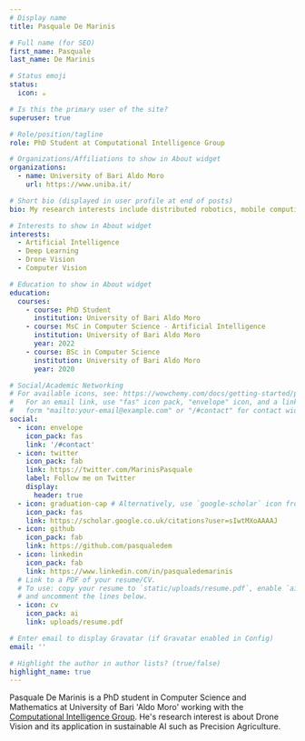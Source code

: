 ```yaml
---
# Display name
title: Pasquale De Marinis

# Full name (for SEO)
first_name: Pasquale
last_name: De Marinis

# Status emoji
status:
  icon: ☕️

# Is this the primary user of the site?
superuser: true

# Role/position/tagline
role: PhD Student at Computational Intelligence Group

# Organizations/Affiliations to show in About widget
organizations:
  - name: University of Bari Aldo Moro
    url: https://www.uniba.it/

# Short bio (displayed in user profile at end of posts)
bio: My research interests include distributed robotics, mobile computing and programmable matter.

# Interests to show in About widget
interests:
  - Artificial Intelligence
  - Deep Learning
  - Drone Vision
  - Computer Vision

# Education to show in About widget
education:
  courses:
    - course: PhD Student
      institution: University of Bari Aldo Moro
    - course: MsC in Computer Science - Artificial Intelligence
      institution: University of Bari Aldo Moro
      year: 2022
    - course: BSc in Computer Science
      institution: University of Bari Aldo Moro
      year: 2020

# Social/Academic Networking
# For available icons, see: https://wowchemy.com/docs/getting-started/page-builder/#icons
#   For an email link, use "fas" icon pack, "envelope" icon, and a link in the
#   form "mailto:your-email@example.com" or "/#contact" for contact widget.
social:
  - icon: envelope
    icon_pack: fas
    link: '/#contact'
  - icon: twitter
    icon_pack: fab
    link: https://twitter.com/MarinisPasquale
    label: Follow me on Twitter
    display:
      header: true
  - icon: graduation-cap # Alternatively, use `google-scholar` icon from `ai` icon pack
    icon_pack: fas
    link: https://scholar.google.co.uk/citations?user=sIwtMXoAAAAJ
  - icon: github
    icon_pack: fab
    link: https://github.com/pasqualedem
  - icon: linkedin
    icon_pack: fab
    link: https://www.linkedin.com/in/pasqualedemarinis
  # Link to a PDF of your resume/CV.
  # To use: copy your resume to `static/uploads/resume.pdf`, enable `ai` icons in `params.yaml`,
  # and uncomment the lines below.
  - icon: cv
    icon_pack: ai
    link: uploads/resume.pdf

# Enter email to display Gravatar (if Gravatar enabled in Config)
email: ''

# Highlight the author in author lists? (true/false)
highlight_name: true
---
```


Pasquale De Marinis is a PhD student in Computer Science and Mathematics at University of Bari 'Aldo Moro' working with the [Computational Intelligence Group](http://cilab.di.uniba.it). He's research interest is about Drone Vision and its application in sustainable AI such as Precision Agriculture.